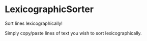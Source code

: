 # LexicographicSorter
 Sort lines lexicographically!

 Simply copy/paste lines of text you wish to sort lexicographically.
